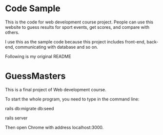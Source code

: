# Code Sample

This is the code for web development course project. People can use this website to guess results for sport events, get scores, and compare with others.

I use this as the sample code because this project includes front-end, back-end, communicating with database and so on.

Following is my original README

# GuessMasters

This is a final project of Web development course.

To start the whole program, you need to type in the command line: 

rails db:migrate db:seed

rails server

Then open Chrome with address localhost:3000.
